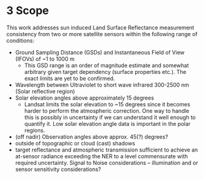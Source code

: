 # 3 Scope 

This work addresses sun induced Land Surface Reflectance measurement consistency from two or more satellite sensors within the following range of conditions: 

* Ground Sampling Distance (GSDs) and Instantaneous Field of View (IFOVs) of \~1 to 1000 m  
  * This GSD range is an order of magnitude estimate and somewhat arbitrary given target dependency (surface properties etc.). The exact limits are yet to be confirmed.  
* Wavelength between Ultraviolet to short wave infrared 300-2500 nm (Solar reflective region)  
* Solar elevation angles above approximately 15 degrees  
  * Landsat limits the solar elevation to \~15 degrees since it becomes harder to perform the atmospheric correction. One way to handle this is possibly in uncertainty if we can understand it well enough to quantify it. Low solar elevation angle data is important in the polar regions.  
* (off nadir) Observation angles above approx. 45(?) degrees?  
* outside of topographic or cloud (cast) shadows  
* target reflectance and atmospheric transmission sufficient to achieve an at-sensor radiance exceeding the NER to a level commensurate with required uncertainty.  Signal to Noise considerations – illumination and or sensor sensitivity considerations?